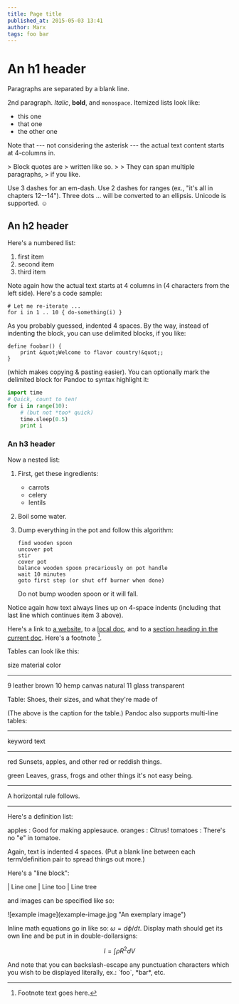 ```yaml
---
title: Page title
published_at: 2015-05-03 13:41
author: Marx
tags: foo bar
---
```



An h1 header
============

Paragraphs are separated by a blank line.

2nd paragraph. *Italic*, **bold**, and `monospace`. Itemized lists
look like:

  * this one
  * that one
  * the other one

Note that --- not considering the asterisk --- the actual text
content starts at 4-columns in.

&gt; Block quotes are
&gt; written like so.
&gt;
&gt; They can span multiple paragraphs,
&gt; if you like.

Use 3 dashes for an em-dash. Use 2 dashes for ranges (ex., &quot;it&#39;s all
in chapters 12--14&quot;). Three dots ... will be converted to an ellipsis.
Unicode is supported. ☺



An h2 header
------------

Here&#39;s a numbered list:

 1. first item
 2. second item
 3. third item

Note again how the actual text starts at 4 columns in (4 characters
from the left side). Here&#39;s a code sample:

    # Let me re-iterate ...
    for i in 1 .. 10 { do-something(i) }

As you probably guessed, indented 4 spaces. By the way, instead of
indenting the block, you can use delimited blocks, if you like:

~~~
define foobar() {
    print &quot;Welcome to flavor country!&quot;;
}
~~~

(which makes copying &amp; pasting easier). You can optionally mark the
delimited block for Pandoc to syntax highlight it:

~~~python
import time
# Quick, count to ten!
for i in range(10):
    # (but not *too* quick)
    time.sleep(0.5)
    print i
~~~



### An h3 header ###

Now a nested list:

 1. First, get these ingredients:

      * carrots
      * celery
      * lentils

 2. Boil some water.

 3. Dump everything in the pot and follow
    this algorithm:

        find wooden spoon
        uncover pot
        stir
        cover pot
        balance wooden spoon precariously on pot handle
        wait 10 minutes
        goto first step (or shut off burner when done)

    Do not bump wooden spoon or it will fall.

Notice again how text always lines up on 4-space indents (including
that last line which continues item 3 above).

Here&#39;s a link to [a website](http://foo.bar), to a [local
doc](local-doc.html), and to a [section heading in the current
doc](#an-h2-header). Here&#39;s a footnote [^1].

[^1]: Footnote text goes here.

Tables can look like this:

size  material      color
----  ------------  ------------
9     leather       brown
10    hemp canvas   natural
11    glass         transparent

Table: Shoes, their sizes, and what they&#39;re made of

(The above is the caption for the table.) Pandoc also supports
multi-line tables:

--------  -----------------------
keyword   text
--------  -----------------------
red       Sunsets, apples, and
          other red or reddish
          things.

green     Leaves, grass, frogs
          and other things it&#39;s
          not easy being.
--------  -----------------------

A horizontal rule follows.

***

Here&#39;s a definition list:

apples
  : Good for making applesauce.
oranges
  : Citrus!
tomatoes
  : There&#39;s no &quot;e&quot; in tomatoe.

Again, text is indented 4 spaces. (Put a blank line between each
term/definition pair to spread things out more.)

Here&#39;s a &quot;line block&quot;:

| Line one
|   Line too
| Line tree

and images can be specified like so:

![example image](example-image.jpg &quot;An exemplary image&quot;)

Inline math equations go in like so: $\omega = d\phi / dt$. Display
math should get its own line and be put in in double-dollarsigns:

$$I = \int \rho R^{2} dV$$

And note that you can backslash-escape any punctuation characters
which you wish to be displayed literally, ex.: \`foo\`, \*bar\*, etc.


